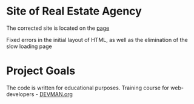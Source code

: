# Site of Real Estate Agency

The corrected site is located on the [page][]

Fixed errors in the initial layout of HTML, as well as the elimination of the slow loading page

# Project Goals

The code is written for educational purposes. Training course for web-developers - [DEVMAN.org](https://devman.org)

[page]: https://santax666.github.io/21/